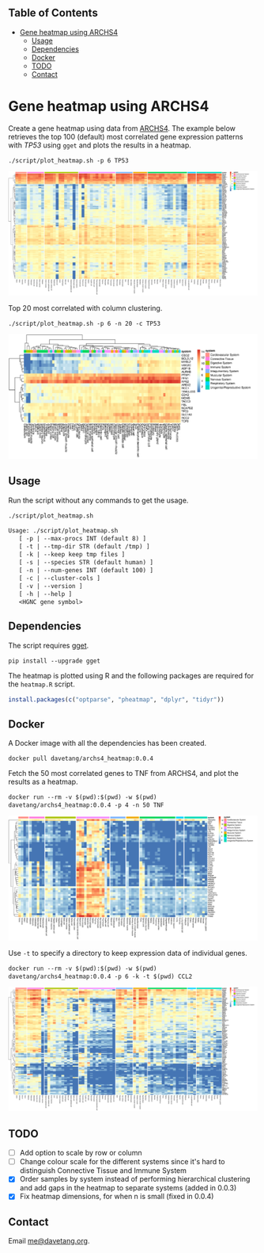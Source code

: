 ## Table of Contents

- [Gene heatmap using ARCHS4](#gene-heatmap-using-archs4)
  - [Usage](#usage)
  - [Dependencies](#dependencies)
  - [Docker](#docker)
  - [TODO](#todo)
  - [Contact](#contact)

# Gene heatmap using ARCHS4

Create a gene heatmap using data from [ARCHS4](https://maayanlab.cloud/archs4/). The example below retrieves the top 100 (default) most correlated gene expression patterns with _TP53_ using `gget` and plots the results in a heatmap.

```console
./script/plot_heatmap.sh -p 6 TP53
```

![](TP53_top100.png)

Top 20 most correlated with column clustering.

```console
./script/plot_heatmap.sh -p 6 -n 20 -c TP53
```

![](TP53_top20.png)

## Usage

Run the script without any commands to get the usage.

```console
./script/plot_heatmap.sh
```
```
Usage: ./script/plot_heatmap.sh
   [ -p | --max-procs INT (default 8) ]
   [ -t | --tmp-dir STR (default /tmp) ]
   [ -k | --keep keep tmp files ]
   [ -s | --species STR (default human) ]
   [ -n | --num-genes INT (default 100) ]
   [ -c | --cluster-cols ]
   [ -v | --version ]
   [ -h | --help ]
   <HGNC gene symbol>
```

## Dependencies

The script requires [gget](https://github.com/pachterlab/gget).

```console
pip install --upgrade gget
```

The heatmap is plotted using R and the following packages are required for the `heatmap.R` script.

```r
install.packages(c("optparse", "pheatmap", "dplyr", "tidyr"))
```

## Docker

A Docker image with all the dependencies has been created.

```console
docker pull davetang/archs4_heatmap:0.0.4
```

Fetch the 50 most correlated genes to TNF from ARCHS4, and plot the results as a heatmap.

```console
docker run --rm -v $(pwd):$(pwd) -w $(pwd) davetang/archs4_heatmap:0.0.4 -p 4 -n 50 TNF
```

![](TNF_top50.png)

Use `-t` to specify a directory to keep expression data of individual genes.

```console
docker run --rm -v $(pwd):$(pwd) -w $(pwd) davetang/archs4_heatmap:0.0.4 -p 6 -k -t $(pwd) CCL2
```

![](CCL2_top100.png)

## TODO

- [ ] Add option to scale by row or column
- [ ] Change colour scale for the different systems since it's hard to distinguish Connective Tissue and Immune System
- [x] Order samples by system instead of performing hierarchical clustering and add gaps in the heatmap to separate systems (added in 0.0.3)
- [x] Fix heatmap dimensions, for when n is small (fixed in 0.0.4)

## Contact

Email <me@davetang.org>.
